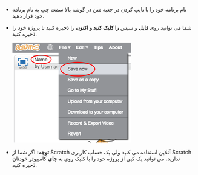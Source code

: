 + نام برنامه خود را با تایپ کردن در جعبه متن در گوشه بالا سمت چپ به نام برنامه خود قرار دهید.

+ شما می توانید روی **فایل** و سپس **را کلیک کنید و اکنون** را ذخیره کنید تا پروژه خود را ذخیره کنید.
    
    ![تصویری](images/save.png)

+ **توجه:** اگر شما از Scratch آنلاین استفاده می کنید ولی یک حساب کاربری Scratch ندارید، می توانید یک کپی از پروژه خود را با کلیک روی **به جای** کامپیوتر خودتان ذخیره کنید.